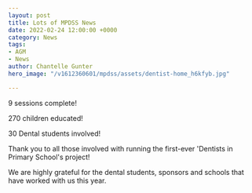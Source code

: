 ```yaml
---
layout: post
title: Lots of MPDSS News
date: 2022-02-24 12:00:00 +0000
category: News
tags:
- AGM
- News
author: Chantelle Gunter
hero_image: "/v1612360601/mpdss/assets/dentist-home_h6kfyb.jpg"

---
```

9 sessions complete!

270 children educated!

30 Dental students involved!

Thank you to all those involved with running the first-ever 'Dentists in Primary School's project!

We are highly grateful for the dental students, sponsors and schools that have worked with us this year.
